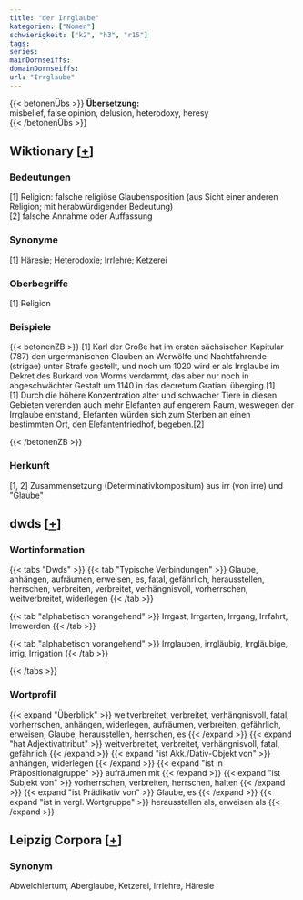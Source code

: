 ```yaml
---
title: "der Irrglaube"
kategorien: ["Nomen"]
schwierigkeit: ["k2", "h3", "r15"]
tags:
series:
mainDornseiffs:
domainDornseiffs:
url: "Irrglaube"
---
```


{{< betonenÜbs >}}
**Übersetzung:**  
misbelief, false opinion, delusion, heterodoxy, heresy  
{{< /betonenÜbs >}}

## Wiktionary [[+](https://de.wiktionary.org/wiki/Irrglaube)]

### Bedeutungen
[1] Religion: falsche religiöse Glaubensposition (aus Sicht einer anderen Religion; mit herabwürdigender Bedeutung)  
[2] falsche Annahme oder Auffassung  

### Synonyme
[1] Häresie; Heterodoxie; Irrlehre; Ketzerei  

### Oberbegriffe
[1] Religion  

### Beispiele
{{< betonenZB >}}
[1] Karl der Große hat im ersten sächsischen Kapitular (787) den urgermanischen Glauben an Werwölfe und Nachtfahrende (strigae) unter Strafe gestellt, und noch um 1020 wird er als Irrglaube im Dekret des Burkard von Worms verdammt, das aber nur noch in abgeschwächter Gestalt um 1140 in das decretum Gratiani überging.[1]  
[1] Durch die höhere Konzentration alter und schwacher Tiere in diesen Gebieten verenden auch mehr Elefanten auf engerem Raum, weswegen der Irrglaube entstand, Elefanten würden sich zum Sterben an einen bestimmten Ort, den Elefantenfriedhof, begeben.[2]  

{{< /betonenZB >}}
### Herkunft
[1, 2] Zusammensetzung (Determinativkompositum) aus irr (von irre) und "Glaube"  



## dwds [[+](https://www.dwds.de/wb/Irrglaube)]

### Wortinformation
{{< tabs "Dwds" >}}
{{< tab "Typische Verbindungen" >}}
Glaube, anhängen, aufräumen, erweisen, es, fatal, gefährlich, herausstellen, herrschen, verbreiten, verbreitet, verhängnisvoll, vorherrschen, weitverbreitet, widerlegen
{{< /tab >}}

{{< tab "alphabetisch vorangehend" >}}
Irrgast, Irrgarten, Irrgang, Irrfahrt, Irrewerden
{{< /tab >}}

{{< tab "alphabetisch vorangehend" >}}
Irrglauben, irrgläubig, Irrgläubige, irrig, Irrigation
{{< /tab >}}

{{< /tabs >}}

### Wortprofil
{{< expand "Überblick" >}} weitverbreitet, verbreitet, verhängnisvoll, fatal, vorherrschen, anhängen, widerlegen, aufräumen, verbreiten, gefährlich, erweisen, Glaube, herausstellen, herrschen, es {{< /expand >}}
{{< expand "hat Adjektivattribut" >}} weitverbreitet, verbreitet, verhängnisvoll, fatal, gefährlich {{< /expand >}}
{{< expand "ist Akk./Dativ-Objekt von" >}} anhängen, widerlegen {{< /expand >}}
{{< expand "ist in Präpositionalgruppe" >}} aufräumen mit {{< /expand >}}
{{< expand "ist Subjekt von" >}} vorherrschen, verbreiten, herrschen, halten {{< /expand >}}
{{< expand "ist Prädikativ von" >}} Glaube, es {{< /expand >}}
{{< expand "ist in vergl. Wortgruppe" >}} herausstellen als, erweisen als {{< /expand >}}

## Leipzig Corpora [[+](https://corpora.uni-leipzig.de/en/res?word=Irrglaube&corpusId=deu_newscrawl-public_2018)]


### Synonym
Abweichlertum, Aberglaube, Ketzerei, Irrlehre, Häresie

